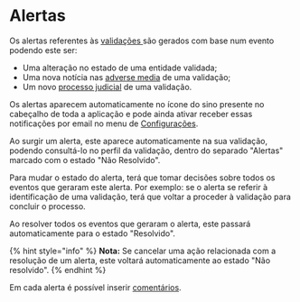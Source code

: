 # Alertas

Os alertas referentes às [validações ](./)são gerados com base num evento podendo este ser:

* Uma alteração no estado de uma entidade validada;
* Uma nova notícia nas [adverse media](./#pesquisa-de-adverse-media-e-processos-judiciais) de uma validação;
* Um novo [processo judicial](./#pesquisa-de-adverse-media-e-processos-judiciais) de uma validação.

Os alertas aparecem automaticamente no ícone do sino presente no cabeçalho de toda a aplicação e pode ainda ativar receber essas notificações por email no menu de [Configurações](../configuracoes/).

Ao surgir um alerta, este aparece automaticamente na sua validação, podendo consultá-lo no perfil da validação, dentro do separado "Alertas" marcado com o estado "Não Resolvido".

Para mudar o estado do alerta, terá que tomar decisões sobre todos os eventos que geraram este alerta. Por exemplo: se o alerta se referir à identificação de uma validação, terá que voltar a proceder à validação para concluir o processo.

Ao resolver todos os eventos que geraram o alerta, este passará automaticamente para o estado "Resolvido".&#x20;

{% hint style="info" %}
**Nota:** Se cancelar uma ação relacionada com a resolução de um alerta, este voltará automaticamente ao estado "Não resolvido".
{% endhint %}

Em cada alerta é possível inserir [comentários](comentarios.md).
